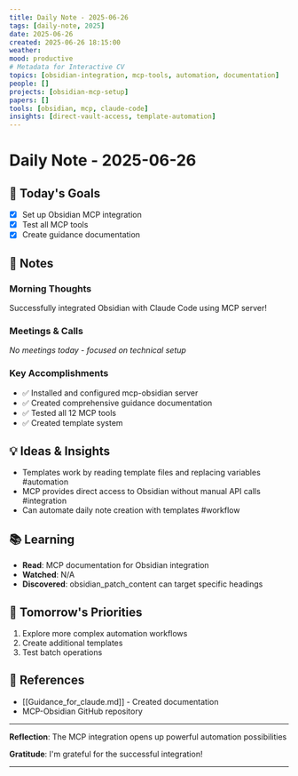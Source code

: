 ```yaml
---
title: Daily Note - 2025-06-26
tags: [daily-note, 2025]
date: 2025-06-26
created: 2025-06-26 18:15:00
weather: 
mood: productive
# Metadata for Interactive CV
topics: [obsidian-integration, mcp-tools, automation, documentation]
people: []
projects: [obsidian-mcp-setup]
papers: []
tools: [obsidian, mcp, claude-code]
insights: [direct-vault-access, template-automation]
---
```


# Daily Note - 2025-06-26

## 🎯 Today's Goals
- [x] Set up Obsidian MCP integration
- [x] Test all MCP tools
- [x] Create guidance documentation

## 📝 Notes

### Morning Thoughts
Successfully integrated Obsidian with Claude Code using MCP server!

### Meetings & Calls
*No meetings today - focused on technical setup*

### Key Accomplishments
- ✅ Installed and configured mcp-obsidian server
- ✅ Created comprehensive guidance documentation
- ✅ Tested all 12 MCP tools
- ✅ Created template system

## 💡 Ideas & Insights
- Templates work by reading template files and replacing variables #automation
- MCP provides direct access to Obsidian without manual API calls #integration
- Can automate daily note creation with templates #workflow

## 📚 Learning
- **Read**: MCP documentation for Obsidian integration
- **Watched**: N/A
- **Discovered**: obsidian_patch_content can target specific headings

## 🔄 Tomorrow's Priorities
1. Explore more complex automation workflows
2. Create additional templates
3. Test batch operations

## 🔗 References
- [[Guidance_for_claude.md]] - Created documentation
- MCP-Obsidian GitHub repository

---
**Reflection**: The MCP integration opens up powerful automation possibilities

**Gratitude**: I'm grateful for the successful integration!

---